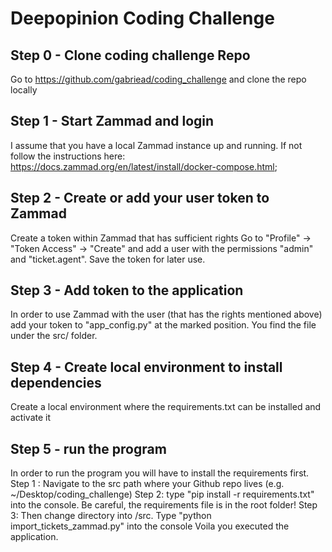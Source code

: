# Deepopinion Coding Challenge

## Step 0 - Clone coding challenge Repo
Go to https://github.com/gabriead/coding_challenge and clone the repo locally

## Step 1 -  Start Zammad and login
I assume that you have a local Zammad instance up and running. If not follow the instructions here: 
https://docs.zammad.org/en/latest/install/docker-compose.html;

## Step 2 - Create or add your user token to Zammad
Create a token within Zammad that has sufficient rights
Go to "Profile" -> "Token Access" -> "Create" and add a user with
the permissions  "admin" and  "ticket.agent". Save the token for later use.

## Step 3 - Add token to the application
In order to use Zammad with the user (that has the rights mentioned above) add your token
to "app_config.py" at the marked position. You find the file under the src/ folder.

## Step 4 - Create local environment to install dependencies
Create a local environment where the requirements.txt can be installed and activate it

## Step 5 - run the program
In order to run the program you will have to install the requirements first.
Step 1 : Navigate to the src path where your Github repo lives (e.g. ~/Desktop/coding_challenge)
Step 2: type "pip install -r requirements.txt" into the console. Be careful, the requirements file is in the root folder!
Step 3: Then change directory into /src. Type "python import_tickets_zammad.py" into the console
Voila you executed the application.

